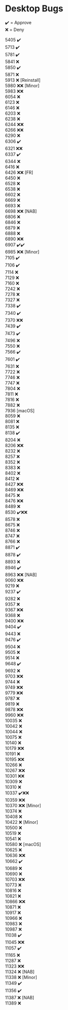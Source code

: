 # Desktop Bugs

✔️ = Approve  
❌ = Deny

5405 ✔️  
5713 ✔️  
5781 ✔️  
5841 ❌  
5850 ✔️  
5871 ❌   
5913 ❌ [Reinstall]   
5980 ❌❌ [Minor]  
5983 ❌❌  
6054 ❌  
6123 ❌  
6146 ❌  
6203 ❌  
6238 ❌  
6244 ❌❌  
6266 ❌❌  
6290 ❌  
6306 ✔️  
6321 ❌❌  
6337 ✔️  
6344 ❌  
6416 ❌  
6426 ❌❌ [FR]  
6450 ❌  
6528 ❌  
6538 ❌  
6602 ❌  
6669 ❌  
6693 ❌  
6698 ❌❌ [NAB]  
6806 ❌  
6846 ❌  
6879 ❌  
6888 ❌  
6890 ❌❌  
6907 ✔️✔️  
6985 ❌❌ [Minor]  
7105 ✔️  
7106 ✔️  
7114 ❌  
7129 ❌  
7160 ❌  
7242 ❌  
7278 ❌  
7327 ❌  
7338 ✔️  
7340 ✔️  
7370 ❌❌  
7439 ✔️  
7473 ✔️  
7496 ❌  
7550 ❌  
7566 ✔️  
7601 ✔️  
7631 ❌  
7722 ❌  
7746 ❌  
7747 ❌  
7804 ❌  
7811 ❌  
7816 ❌  
7882 ❌  
7936 [macOS]  
8059 ❌  
8081 ❌  
8135 ❌  
8138 ✔️  
8204 ❌  
8206 ❌❌  
8232 ❌  
8257 ❌  
8352 ❌  
8383 ❌  
8402 ❌  
8412 ❌  
8427 ❌❌  
8469 ❌❌  
8475 ❌  
8476 ❌❌  
8489 ❌  
8530 ✔️❌❌  
8578 ❌  
8675 ❌  
8746 ❌  
8747 ❌  
8766 ❌   
8871 ✔️  
8878 ✔️  
8893 ❌  
8946 ✔️  
8963 ❌❌ [NAB]  
9060 ❌❌  
9219 ❌  
9237 ✔️  
9282 ❌  
9357 ❌  
9367 ❌❌  
9368 ❌  
9400 ❌❌  
9404 ✔️  
9443 ❌  
9476 ✔️  
9504 ❌  
9505 ❌  
9514 ❌  
9648 ✔️  
9692 ❌  
9703 ❌❌  
9744 ❌  
9749 ❌❌  
9779 ❌❌  
9787 ❌  
9819 ❌  
9878 ❌❌  
9960 ❌❌  
10035 ❌  
10042 ❌  
10044 ❌  
10075 ❌  
10140 ❌  
10179 ❌❌  
10191 ❌  
10195 ❌❌  
10266 ❌  
10267 ❌❌  
10301 ❌❌  
10309 ❌  
10310 ❌  
10337 ✔️❌❌  
10359 ❌❌  
10370 ❌❌ [Minor]  
10374 ❌  
10408 ❌  
10422 ❌ [Minor]  
10500 ❌  
10519 ❌  
10541 ❌  
10580 ❌ [macOS]  
10625 ❌  
10636 ❌❌  
10662 ✔️  
10689 ❌  
10690 ❌  
10703 ❌❌  
10773 ❌  
10816 ❌  
10821 ❌  
10866 ❌❌  
10871 ❌  
10917 ❌  
10966 ❌  
10983 ❌  
10987 ❌  
11038 ✔️  
11045 ❌❌  
11057 ✔️  
11165 ❌  
11287 ❌  
11323 ❌❌  
11324 ❌ [NAB]  
11338 ❌ [Minor]  
11349 ✔️  
11356 ✔️  
11387 ❌ [NAB]  
11389 ❌  

